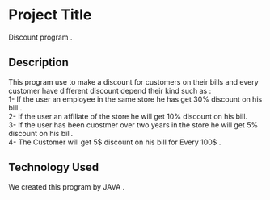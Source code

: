 # Project Title
 Discount program .
 
 ## Description
 This program use to make a discount for customers on their bills and every customer have different discount depend their kind
 such as :
 <br />1- If the user an employee in the same store he has get 30% discount on his bill .
<br /> 2- If the user an affiliate of the store he will get 10% discount on his bill.
 <br />3- If the user has been cuostmer over two years in the store he will get 5% discount on his bill.
 <br />4- The Customer will get 5$ discount on his bill for Every 100$ .
 
 ## Technology Used
 We created this program by JAVA .
 
 
 
